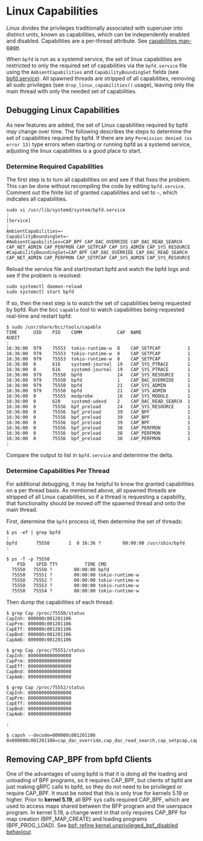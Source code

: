 # Linux Capabilities

Linux divides the privileges traditionally associated with superuser into distinct units,
known as capabilities, which can be independently enabled and disabled.
Capabilities are a per-thread attribute.
See [capabilities man-page](https://man7.org/linux/man-pages/man7/capabilities.7.html).

When `bpfd` is run as a systemd service, the set of linux capabilities are restricted to only the
required set of capabilities via the `bpfd.service` file using the `AmbientCapabilities` and
`CapabilityBoundingSet` fields (see [bpfd.service](https://github.com/bpfd-dev/bpfd/tree/main/scripts/bpfd.service)).
All spawned threads are stripped of all capabilities, removing all sudo privileges
(see `drop_linux_capabilities()` usage), leaving only the main thread with only the needed set of capabilities.

## Debugging Linux Capabilities

As new features are added, the set of Linux capabilities required by bpfd may change over time.
The following describes the steps to determine the set of capabilities required by bpfd.
If there are any `Permission denied (os error 13)` type errors when starting or running bpfd as a
systemd service, adjusting the linux capabilities is a good place to start.

### Determine Required Capabilities

The first step is to turn all capabilities on and see if that fixes the problem.
This can be done without recompiling the code by editing `bpfd.service`.
Comment out the finite list of granted capabilities and set to `~`,  which indicates all capabilities.

```shell
sudo vi /usr/lib/systemd/system/bpfd.service
:
[Service]
:
AmbientCapabilities=~
CapabilityBoundingSet=~
#AmbientCapabilities=CAP_BPF CAP_DAC_OVERRIDE CAP_DAC_READ_SEARCH CAP_NET_ADMIN CAP_PERFMON CAP_SETPCAP CAP_SYS_ADMIN CAP_SYS_RESOURCE
#CapabilityBoundingSet=CAP_BPF CAP_DAC_OVERRIDE CAP_DAC_READ_SEARCH CAP_NET_ADMIN CAP_PERFMON CAP_SETPCAP CAP_SYS_ADMIN CAP_SYS_RESOURCE
```

Reload the service file and start/restart bpfd and watch the bpfd logs and see if the problem is resolved:

```shell
sudo systemctl daemon-reload
sudo systemctl start bpfd
```

If so, then the next step is to watch the set of capabilities being requested by bpfd.
Run the bcc `capable` tool to watch capabilities being requested real-time and restart bpfd:

```shell
$ sudo /usr/share/bcc/tools/capable
TIME      UID    PID    COMM             CAP  NAME                 AUDIT
:
16:36:00  979    75553  tokio-runtime-w  8    CAP_SETPCAP          1
16:36:00  979    75553  tokio-runtime-w  8    CAP_SETPCAP          1
16:36:00  979    75553  tokio-runtime-w  8    CAP_SETPCAP          1
16:36:00  0      616    systemd-journal  19   CAP_SYS_PTRACE       1
16:36:00  0      616    systemd-journal  19   CAP_SYS_PTRACE       1
16:36:00  979    75550  bpfd             24   CAP_SYS_RESOURCE     1
16:36:00  979    75550  bpfd             1    CAP_DAC_OVERRIDE     1
16:36:00  979    75550  bpfd             21   CAP_SYS_ADMIN        1
16:36:00  979    75550  bpfd             21   CAP_SYS_ADMIN        1
16:36:00  0      75555  modprobe         16   CAP_SYS_MODULE       1
16:36:00  0      628    systemd-udevd    2    CAP_DAC_READ_SEARCH  1
16:36:00  0      75556  bpf_preload      24   CAP_SYS_RESOURCE     1
16:36:00  0      75556  bpf_preload      39   CAP_BPF              1
16:36:00  0      75556  bpf_preload      39   CAP_BPF              1
16:36:00  0      75556  bpf_preload      39   CAP_BPF              1
16:36:00  0      75556  bpf_preload      38   CAP_PERFMON          1
16:36:00  0      75556  bpf_preload      38   CAP_PERFMON          1
16:36:00  0      75556  bpf_preload      38   CAP_PERFMON          1
:
```

Compare the output to list in `bpfd.service` and determine the delta.

### Determine Capabilities Per Thread

For additional debugging, it may be helpful to know the granted capabilities on a per thread basis.
As mentioned above, all spawned threads are stripped of all Linux capabilities, so if a thread is
requesting a capability, that functionality should be moved off the spawned thread and onto the main thread.

First, determine the `bpfd` process id, then determine the set of threads:

```shell
$ ps -ef | grep bpfd
:
bpfd       75550       1  0 16:36 ?        00:00:00 /usr/sbin/bpfd
:

$ ps -T -p 75550
    PID    SPID TTY          TIME CMD
  75550   75550 ?        00:00:00 bpfd
  75550   75551 ?        00:00:00 tokio-runtime-w
  75550   75552 ?        00:00:00 tokio-runtime-w
  75550   75553 ?        00:00:00 tokio-runtime-w
  75550   75554 ?        00:00:00 tokio-runtime-w
```

Then dump the capabilities of each thread:

```shel
$ grep Cap /proc/75550/status
CapInh: 000000c001201106
CapPrm: 000000c001201106
CapEff: 000000c001201106
CapBnd: 000000c001201106
CapAmb: 000000c001201106

$ grep Cap /proc/75551/status
CapInh: 0000000000000000
CapPrm: 0000000000000000
CapEff: 0000000000000000
CapBnd: 0000000000000000
CapAmb: 0000000000000000

$ grep Cap /proc/75552/status
CapInh: 0000000000000000
CapPrm: 0000000000000000
CapEff: 0000000000000000
CapBnd: 0000000000000000
CapAmb: 0000000000000000

:

$ capsh --decode=000000c001201106
0x000000c001201106=cap_dac_override,cap_dac_read_search,cap_setpcap,cap_net_admin,cap_sys_admin,cap_sys_resource,cap_perfmon,cap_bpf
```

## Removing CAP_BPF from bpfd Clients

One of the advantages of using bpfd is that it is doing all the loading and unloading of BPF programs,
so it requires CAP_BPF, but clients of bpfd are just making gRPC calls to bpfd, so they do not need to
be privileged or require CAP_BPF.
It must be noted that this is only true for kernels 5.19 or higher.
Prior to **kernel 5.19**, all BPF sys calls required CAP_BPF, which are used to access maps shared between
the BFP program and the userspace program.
In kernel 5.19, a change went in that only requires CAP_BPF for map creation (BPF_MAP_CREATE) and loading
programs (BPF_PROG_LOAD).
See [bpf: refine kernel.unprivileged_bpf_disabled behaviour](https://git.kernel.org/pub/scm/linux/kernel/git/bpf/bpf-next.git/commit/?id=c8644cd0efe7).
